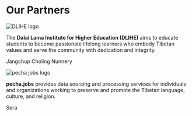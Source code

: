 
# Our Partners

![DLIHE logo](https://user-images.githubusercontent.com/51434640/212271033-53d676b2-7869-4475-a8ac-6d364a513a59.png)

The **Dalai Lama Institute for Higher Education (DLIHE)** aims to educate students to become passionate lifelong learners who embody Tibetan values and serve the community with dedication and integrity.


Jangchup Choling Nunnery


![pecha jobs logo](https://user-images.githubusercontent.com/51434640/194739884-2fc3d7f2-0b2b-4a3f-9091-7eefb62c3cc3.png)

**pecha.jobs** provides data sourcing and processing services for individuals and organizations working to preserve and promote the Tibetan language, culture, and religion.



Sera
